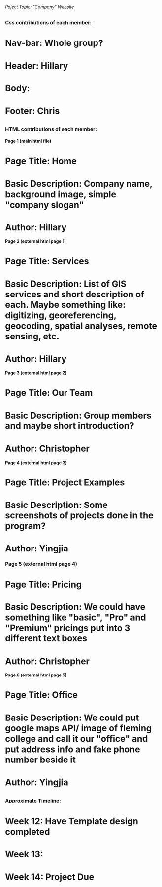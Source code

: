 ###### Poject Topic: "Company" Website ######



######
### Css contributions of each member:
# Nav-bar: Whole group?
# Header: Hillary
# Body:
# Footer: Chris



######
### HTML contributions of each member:

#### Page 1 (main html file)
# Page Title: Home
# Basic Description: Company name, background image, simple "company slogan"
# Author: Hillary


#### Page 2 (external html page 1)
# Page Title: Services
# Basic Description: List of GIS services and short description of each. Maybe something like: digitizing, georeferencing, geocoding, spatial analyses, remote sensing, etc.
# Author: Hillary

#### Page 3 (external html page 2)
# Page Title: Our Team
# Basic Description: Group members and maybe short introduction?
# Author: Christopher


#### Page 4 (external html page 3)
# Page Title: Project Examples
# Basic Description: Some screenshots of projects done in the program?
# Author: Yingjia


### Page 5 (external html page 4)
# Page Title: Pricing
# Basic Description: We could have something like "basic", "Pro" and "Premium" pricings put into 3 different text boxes
# Author: Christopher


#### Page 6 (external html page 5)
# Page Title: Office
# Basic Description: We could put google maps API/ image of fleming college and call it our "office" and put address info and fake phone number beside it
# Author: Yingjia


######
### Approximate Timeline:
# Week 12: Have Template design completed
# Week 13:
# Week 14: Project Due
